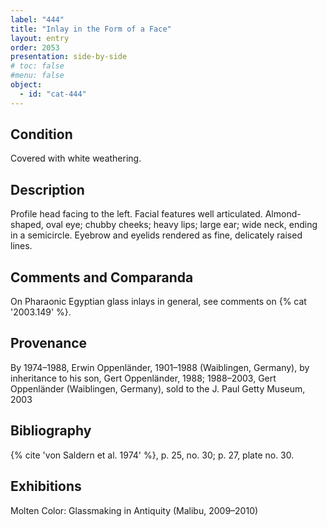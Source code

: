 ```yaml
---
label: "444"
title: "Inlay in the Form of a Face"
layout: entry
order: 2053
presentation: side-by-side
# toc: false
#menu: false 
object:
  - id: "cat-444"
---
```


## Condition

Covered with white weathering.

## Description

Profile head facing to the left. Facial features well articulated. Almond-shaped, oval eye; chubby cheeks; heavy lips; large ear; wide neck, ending in a semicircle. Eyebrow and eyelids rendered as fine, delicately raised lines.

## Comments and Comparanda

On Pharaonic Egyptian glass inlays in general, see comments on {% cat '2003.149' %}.

## Provenance

By 1974–1988, Erwin Oppenländer, 1901–1988 (Waiblingen, Germany), by inheritance to his son, Gert Oppenländer, 1988; 1988–2003, Gert Oppenländer (Waiblingen, Germany), sold to the J. Paul Getty Museum, 2003

## Bibliography

{% cite 'von Saldern et al. 1974' %}, p. 25, no. 30; p. 27, plate no. 30.

## Exhibitions

Molten Color: Glassmaking in Antiquity (Malibu, 2009–2010)